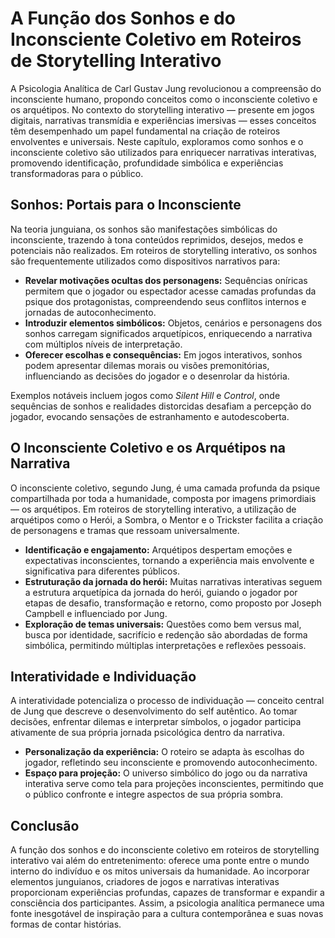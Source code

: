 
# A Função dos Sonhos e do Inconsciente Coletivo em Roteiros de Storytelling Interativo

A Psicologia Analítica de Carl Gustav Jung revolucionou a compreensão do inconsciente humano, propondo conceitos como o inconsciente coletivo e os arquétipos. No contexto do storytelling interativo — presente em jogos digitais, narrativas transmídia e experiências imersivas — esses conceitos têm desempenhado um papel fundamental na criação de roteiros envolventes e universais. Neste capítulo, exploramos como sonhos e o inconsciente coletivo são utilizados para enriquecer narrativas interativas, promovendo identificação, profundidade simbólica e experiências transformadoras para o público.

## Sonhos: Portais para o Inconsciente

Na teoria junguiana, os sonhos são manifestações simbólicas do inconsciente, trazendo à tona conteúdos reprimidos, desejos, medos e potenciais não realizados. Em roteiros de storytelling interativo, os sonhos são frequentemente utilizados como dispositivos narrativos para:

- **Revelar motivações ocultas dos personagens:** Sequências oníricas permitem que o jogador ou espectador acesse camadas profundas da psique dos protagonistas, compreendendo seus conflitos internos e jornadas de autoconhecimento.
- **Introduzir elementos simbólicos:** Objetos, cenários e personagens dos sonhos carregam significados arquetípicos, enriquecendo a narrativa com múltiplos níveis de interpretação.
- **Oferecer escolhas e consequências:** Em jogos interativos, sonhos podem apresentar dilemas morais ou visões premonitórias, influenciando as decisões do jogador e o desenrolar da história.

Exemplos notáveis incluem jogos como *Silent Hill* e *Control*, onde sequências de sonhos e realidades distorcidas desafiam a percepção do jogador, evocando sensações de estranhamento e autodescoberta.

## O Inconsciente Coletivo e os Arquétipos na Narrativa

O inconsciente coletivo, segundo Jung, é uma camada profunda da psique compartilhada por toda a humanidade, composta por imagens primordiais — os arquétipos. Em roteiros de storytelling interativo, a utilização de arquétipos como o Herói, a Sombra, o Mentor e o Trickster facilita a criação de personagens e tramas que ressoam universalmente.

- **Identificação e engajamento:** Arquétipos despertam emoções e expectativas inconscientes, tornando a experiência mais envolvente e significativa para diferentes públicos.
- **Estruturação da jornada do herói:** Muitas narrativas interativas seguem a estrutura arquetípica da jornada do herói, guiando o jogador por etapas de desafio, transformação e retorno, como proposto por Joseph Campbell e influenciado por Jung.
- **Exploração de temas universais:** Questões como bem versus mal, busca por identidade, sacrifício e redenção são abordadas de forma simbólica, permitindo múltiplas interpretações e reflexões pessoais.

## Interatividade e Individuação

A interatividade potencializa o processo de individuação — conceito central de Jung que descreve o desenvolvimento do self autêntico. Ao tomar decisões, enfrentar dilemas e interpretar símbolos, o jogador participa ativamente de sua própria jornada psicológica dentro da narrativa.

- **Personalização da experiência:** O roteiro se adapta às escolhas do jogador, refletindo seu inconsciente e promovendo autoconhecimento.
- **Espaço para projeção:** O universo simbólico do jogo ou da narrativa interativa serve como tela para projeções inconscientes, permitindo que o público confronte e integre aspectos de sua própria sombra.

## Conclusão

A função dos sonhos e do inconsciente coletivo em roteiros de storytelling interativo vai além do entretenimento: oferece uma ponte entre o mundo interno do indivíduo e os mitos universais da humanidade. Ao incorporar elementos junguianos, criadores de jogos e narrativas interativas proporcionam experiências profundas, capazes de transformar e expandir a consciência dos participantes. Assim, a psicologia analítica permanece uma fonte inesgotável de inspiração para a cultura contemporânea e suas novas formas de contar histórias.
```
